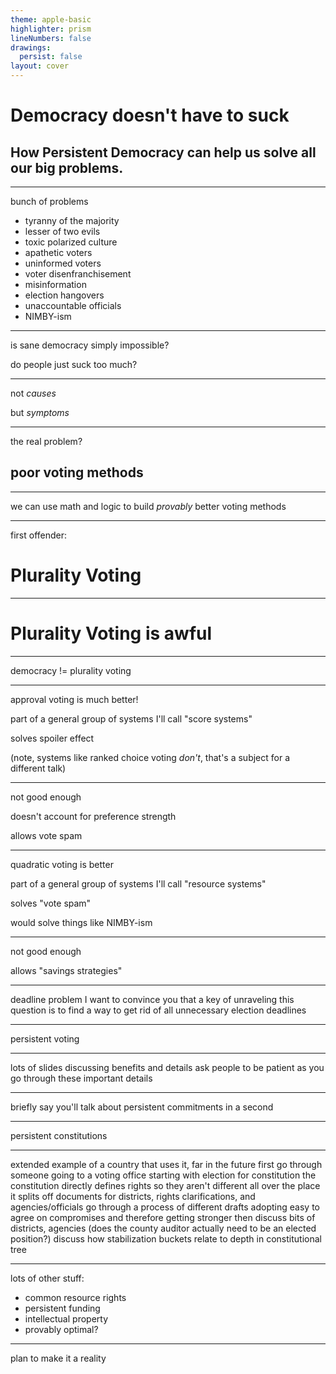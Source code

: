 ```yaml
---
theme: apple-basic
highlighter: prism
lineNumbers: false
drawings:
  persist: false
layout: cover
---
```


# Democracy doesn't have to suck

## How Persistent Democracy can help us solve all our big problems.

---

bunch of problems

- tyranny of the majority
- lesser of two evils
- toxic polarized culture
- apathetic voters
- uninformed voters
- voter disenfranchisement
- misinformation
- election hangovers
- unaccountable officials
- NIMBY-ism

---

is sane democracy simply impossible?

do people just suck too much?

---

not *causes*

but *symptoms*

---

the real problem?

## poor voting methods

---

we can use math and logic to build *provably* better voting methods

---

first offender:

# Plurality Voting

---

# Plurality Voting is awful

---

democracy != plurality voting

---

approval voting is much better!

part of a general group of systems I'll call "score systems"

solves spoiler effect

(note, systems like ranked choice voting *don't*, that's a subject for a different talk)

---

not good enough

doesn't account for preference strength

allows vote spam

---

quadratic voting is better

part of a general group of systems I'll call "resource systems"

solves "vote spam"

would solve things like NIMBY-ism

---

not good enough

allows "savings strategies"

---

deadline problem
I want to convince you that a key of unraveling this question is to find a way to get rid of all unnecessary election deadlines

---

persistent voting

---

lots of slides discussing benefits and details
ask people to be patient as you go through these important details

---

briefly say you'll talk about persistent commitments in a second

---

persistent constitutions

---

extended example of a country that uses it, far in the future
first go through someone going to a voting office
starting with election for constitution
the constitution directly defines rights so they aren't different all over the place
it splits off documents for districts, rights clarifications, and agencies/officials
go through a process of different drafts adopting easy to agree on compromises and therefore getting stronger
then discuss bits of districts, agencies (does the county auditor actually need to be an elected position?)
discuss how stabilization buckets relate to depth in constitutional tree

---

lots of other stuff:

- common resource rights
- persistent funding
- intellectual property
- provably optimal?

---

plan to make it a reality
